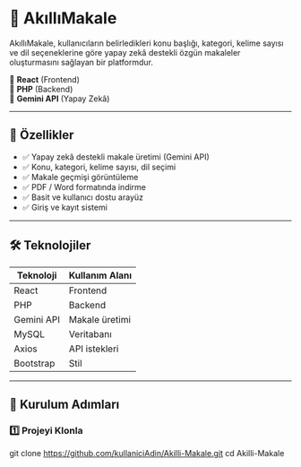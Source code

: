 # 📝 AkıllıMakale

AkıllıMakale, kullanıcıların belirledikleri konu başlığı, kategori, kelime sayısı ve dil seçeneklerine göre yapay zekâ destekli özgün makaleler oluşturmasını sağlayan bir platformdur.  

🚀 **React** (Frontend)  
🔗 **PHP** (Backend)  
🤖 **Gemini API** (Yapay Zekâ)

---

## 🌟 Özellikler

- ✅ Yapay zekâ destekli makale üretimi (Gemini API)
- ✅ Konu, kategori, kelime sayısı, dil seçimi
- ✅ Makale geçmişi görüntüleme
- ✅ PDF / Word formatında indirme
- ✅ Basit ve kullanıcı dostu arayüz
- ✅ Giriş ve kayıt sistemi

---

## 🛠️ Teknolojiler

| Teknoloji  | Kullanım Alanı |
|------------|----------------|
| React      | Frontend       |
| PHP        | Backend        |
| Gemini API | Makale üretimi |
| MySQL      | Veritabanı     |
| Axios      | API istekleri  |
| Bootstrap  | Stil           |

---

## 🚀 Kurulum Adımları

### 1️⃣ Projeyi Klonla

git clone https://github.com/kullaniciAdin/Akilli-Makale.git
cd Akilli-Makale
